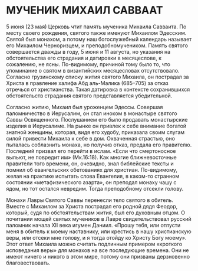 # МУЧЕНИК МИХАИЛ САВВААТ

5 июня (23 мая) Церковь чтит память мученика Михаила Савваита. По месту своего рождения, святого также именуют Михаилом Эдесским. Святой был монахом, а потому наш богослужебный календарь называет его Михаилом Черноризцем, и преподобномучеником. Память святого совершается дважды в году, 5 июня и 11 августа, но указания на обстоятельства его страдания и датировки в месяцеслове, к сожалению, не ясны. По-видимому, причиной тому было то, что упоминание о святом в византийских месяцесловах отсутствовало. Согласно грузинскому списку жития святого Михаила, он пострадал за Христа в правление халифа Абд аль-Малика (685–705) за отказ отречься от христианства. Такая датировка в контексте сохранившихся обстоятельств страдания святого представляется убедительной.

Согласно житию, Михаил был уроженцем Эдессы. Совершая паломничество в Иерусалим, он стал иноком в монастыре святого Саввы Освященного. Послушанием его было продавать монастырские изделия в Иерусалиме. На рынке он привлек к себе внимание богатой знатной женщины, которая, видя его худобу, приказала своим слугам силой привести Михаила к себе в дом. Охваченная страстью, оно пыталась соблазнить монаха, но получив отказ, предала его правителю. Последний призвал его перейти в ислам. «Если что смертоносное выпьют, не повредит им» (Мк.16:18). Как многие ближневосточные правители того времени, он, очевидно, знал библейские тексты и помнил об евангельских обетованиях для христиан. По-видимому, желая на практике испытать слова Евангелия, в каком-то странном состоянии «метафизического азарта», он преподал монаху чашу с ядом, но тот остался невредим. Тогда преподобному отсекли голову.

Монахи Лавры Святого Саввы перенесли тело святого в обитель. Вместе с Михаилом за Христа пострадал его родной дядя Феодор, который, судя по обстоятельствам жития, был его духовным отцом. О почитании мощей святых мучеников в Лавре свидетельствовал русский паломник начала XII века игумен Даниил. «Прошу тебя, или отпусти меня в обитель к моему наставнику, или крестись в нашу христианскую веры, или отсеки мне голову, и я тогда отойду ко Христу Богу моему». Этот ответ Михаила можно считать подлинным примером «кроткого исповедания веры» для монахов на все последующие времена. Они не имеют ничего и никого в этом мире, потому они призваны дерзновенно благовествовать.
